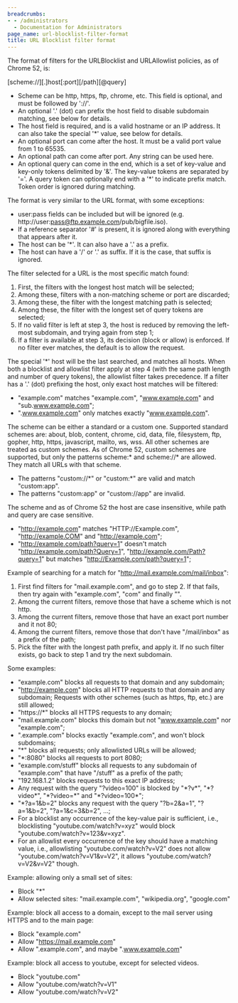 ```yaml
---
breadcrumbs:
- - /administrators
  - Documentation for Administrators
page_name: url-blocklist-filter-format
title: URL Blocklist filter format
---
```


The format of filters for the URLBlocklist and URLAllowlist policies, as of
Chrome 52, is:

\[scheme://\]\[.\]host\[:port\]\[/path\]\[@query\]

*   Scheme can be http, https, ftp, chrome, etc. This field is optional,
            and must be followed by '://'.
*   An optional '.' (dot) can prefix the host field to disable subdomain
            matching, see below for details.
*   The host field is required, and is a valid hostname or an IP
            address. It can also take the special '\*' value, see below for
            details.
*   An optional port can come after the host. It must be a valid port
            value from 1 to 65535.
*   An optional path can come after port. Any string can be used here.
*   An optional query can come in the end, which is a set of key-value
            and key-only tokens delimited by '&'. The key-value tokens are
            separated by '='. A query token can optionally end with a '\*' to
            indicate prefix match. Token order is ignored during matching.

The format is very similar to the URL format, with some exceptions:

*   user:pass fields can be included but will be ignored (e.g.
            http://user:pass@ftp.example.com/pub/bigfile.iso).
*   If a reference separator '#' is present, it is ignored along with
            everything that appears after it.
*   The host can be '\*'. It can also have a '.' as a prefix.
*   The host can have a '/' or '.' as suffix. If it is the case, that
            suffix is ignored.

The filter selected for a URL is the most specific match found:

1.  First, the filters with the longest host match will be selected;
2.  Among these, filters with a non-matching scheme or port are
            discarded;
3.  Among these, the filter with the longest matching path is selected;
4.  Among these, the filter with the longest set of query tokens are
            selected;
5.  If no valid filter is left at step 3, the host is reduced by
            removing the left-most subdomain, and trying again from step 1;
6.  If a filter is available at step 3, its decision (block or allow) is
            enforced. If no filter ever matches, the default is to allow the
            request.

The special '\*' host will be the last searched, and matches all hosts. When
both a blocklist and allowlist filter apply at step 4 (with the same path length
and number of query tokens), the allowlist filter takes precedence. If a filter
has a '.' (dot) prefixing the host, only exact host matches will be filtered:

*   "example.com" matches "example.com", "www.example.com" and
            "sub.www.example.com";
*   ".www.example.com" only matches exactly "www.example.com".

The scheme can be either a standard or a custom one. Supported standard schemes
are: about, blob, content, chrome, cid, data, file, filesystem, ftp, gopher,
http, https, javascript, mailto, ws, wss. All other schemes are treated as
custom schemes. As of Chrome 52, custom schemes are supported, but only the
patterns scheme:\* and scheme://\* are allowed. They match all URLs with that
scheme.

*   The patterns "custom://\*" or "custom:\*" are valid and match
            "custom:app".
*   The patterns "custom:app" or "custom://app" are invalid.

The scheme and as of Chrome 52 the host are case insensitive, while path and
query are case sensitive.

*   "http://example.com" matches "HTTP://Example.com",
            "http://example.COM" and "http://example.com";
*   "http://example.com/path?query=1" doesn't match
            "http://example.com/path?Query=1", "http://example.com/Path?query=1"
            but matches "http://Example.com/path?query=1";

Example of searching for a match for "http://mail.example.com/mail/inbox":

1.  First find filters for "mail.example.com", and go to step 2. If that
            fails, then try again with "example.com", "com" and finally "".
2.  Among the current filters, remove those that have a scheme which is
            not http.
3.  Among the current filters, remove those that have an exact port
            number and it not 80;
4.  Among the current filters, remove those that don't have
            "/mail/inbox" as a prefix of the path;
5.  Pick the filter with the longest path prefix, and apply it. If no
            such filter exists, go back to step 1 and try the next subdomain.

Some examples:

*   "example.com" blocks all requests to that domain and any subdomain;
*   "http://example.com" blocks all HTTP requests to that domain and any
            subdomain; Requests with other schemes (such as https, ftp, etc.)
            are still allowed;
*   "https://\*" blocks all HTTPS requests to any domain;
*   "mail.example.com" blocks this domain but not "www.example.com" nor
            "example.com";
*   ".example.com" blocks exactly "example.com", and won't block
            subdomains;
*   "\*" blocks all requests; only allowlisted URLs will be allowed;
*   "\*:8080" blocks all requests to port 8080;
*   "example.com/stuff" blocks all requests to any subdomain of
            "example.com" that have "/stuff" as a prefix of the path;
*   "192.168.1.2" blocks requests to this exact IP address;
*   Any request with the query "?video=100" is blocked by "\*?v\*",
            "\*?video\*", "\*?video=\*" and "\*?video=100\*";
*   "\*?a=1&b=2" blocks any request with the query "?b=2&a=1",
            "?a=1&b=2", "?a=1&c=3&b=2", ...;
*   For a blocklist any occurrence of the key-value pair is sufficient,
            i.e., blocklisting "youtube.com/watch?v=xyz" would block
            "youtube.com/watch?v=123&v=xyz".
*   For an allowlist every occurrence of the key should have a matching
            value, i.e., allowlisting "youtube.com/watch?v=V2" does not allow
            "youtube.com/watch?v=V1&v=V2", it allows
            "youtube.com/watch?v=V2&v=V2" though.

Example: allowing only a small set of sites:

*   Block "\*"
*   Allow selected sites: "mail.example.com", "wikipedia.org",
            "google.com"

Example: block all access to a domain, except to the mail server using HTTPS and
to the main page:

*   Block "example.com"
*   Allow "https://mail.example.com"
*   Allow ".example.com", and maybe ".www.example.com"

Example: block all access to youtube, except for selected videos.

*   Block "youtube.com"
*   Allow "youtube.com/watch?v=V1"
*   Allow "youtube.com/watch?v=V2"